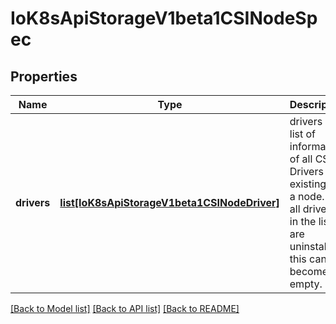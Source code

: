 # IoK8sApiStorageV1beta1CSINodeSpec

## Properties
Name | Type | Description | Notes
------------ | ------------- | ------------- | -------------
**drivers** | [**list[IoK8sApiStorageV1beta1CSINodeDriver]**](IoK8sApiStorageV1beta1CSINodeDriver.md) | drivers is a list of information of all CSI Drivers existing on a node. If all drivers in the list are uninstalled, this can become empty. | 

[[Back to Model list]](../README.md#documentation-for-models) [[Back to API list]](../README.md#documentation-for-api-endpoints) [[Back to README]](../README.md)

